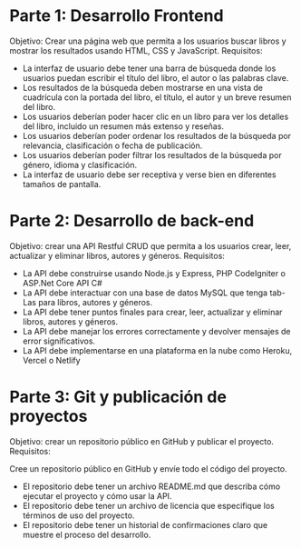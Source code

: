 # Parte 1: Desarrollo Frontend

Objetivo: Crear una página web que permita a los usuarios buscar libros y mostrar los resultados usando HTML, CSS y JavaScript.
Requisitos:

- La interfaz de usuario debe tener una barra de búsqueda donde los usuarios puedan escribir el título del libro, el autor o las palabras clave.
- Los resultados de la búsqueda deben mostrarse en una vista de cuadrícula con la portada del libro, el título, el autor y un breve resumen del libro.
- Los usuarios deberían poder hacer clic en un libro para ver los detalles del libro, incluido un resumen más extenso y reseñas.
- Los usuarios deberían poder ordenar los resultados de la búsqueda por relevancia, clasificación o fecha de publicación.
- Los usuarios deberían poder filtrar los resultados de la búsqueda por género, idioma y clasificación.
- La interfaz de usuario debe ser receptiva y verse bien en diferentes tamaños de pantalla.

# Parte 2: Desarrollo de back-end

Objetivo: crear una API Restful CRUD que permita a los usuarios crear, leer, actualizar y eliminar libros, autores y géneros.
Requisitos:

- La API debe construirse usando Node.js y Express, PHP CodeIgniter o ASP.Net Core API C# 
- La API debe interactuar con una base de datos MySQL que tenga tab- Las para libros, autores y géneros.
- La API debe tener puntos finales para crear, leer, actualizar y eliminar libros, autores y géneros.
- La API debe manejar los errores correctamente y devolver mensajes de error significativos.
- La API debe implementarse en una plataforma en la nube como Heroku, Vercel o Netlify

# Parte 3: Git y publicación de proyectos

Objetivo: crear un repositorio público en GitHub y publicar el proyecto.
Requisitos:

Cree un repositorio público en GitHub y envíe todo el código del proyecto.

- El repositorio debe tener un archivo README.md que describa cómo ejecutar el proyecto y cómo usar la API.
- El repositorio debe tener un archivo de licencia que especifique los términos de uso del proyecto.
- El repositorio debe tener un historial de confirmaciones claro que muestre el proceso del desarrollo.
